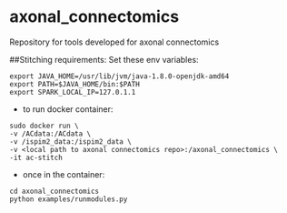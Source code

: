 # axonal_connectomics
Repository for tools developed for axonal connectomics

##Stitching requirements:
Set these env variables:
```
export JAVA_HOME=/usr/lib/jvm/java-1.8.0-openjdk-amd64
export PATH=$JAVA_HOME/bin:$PATH
export SPARK_LOCAL_IP=127.0.1.1
```
- to run docker container:
```
sudo docker run \
-v /ACdata:/ACdata \
-v /ispim2_data:/ispim2_data \
-v <local path to axonal connectomics repo>:/axonal_connectomics \
-it ac-stitch
```
- once in the container:
```
cd axonal_connectomics
python examples/runmodules.py
```